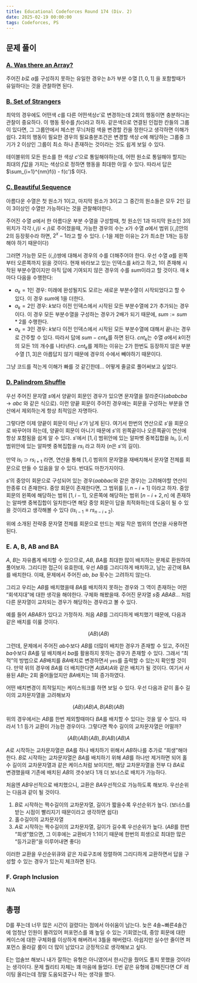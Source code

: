 ```yaml
---
title: Educational Codeforces Round 174 (Div. 2)
date: 2025-02-19 00:00:00
tags: Codeforces, PS
---
```


## 문제 풀이

### [A. Was there an Array?](https://codeforces.com/contest/2069/problem/A)

주어진 $b$로 $a$를 구성하지 못하는 유일한 경우는 $b$가 부분 수열 $[1,0,1]$ 을 포함할때가 유일하다는 것을 관찰하면 된다.

### [B. Set of Strangers](https://codeforces.com/contest/2069/problem/B)

최악의 경우에도 어떤색 $c$를 다른 어떤색상$c'$로 변경하는데 2회의 행동이면 충분하다는 관찰이 중요하다. 이 행동 횟수를 $f(c)$라고 하자. 같은색으로 연결된 인접한 칸들의 그룹이 있다면, 그 그룹안에서 체스판 무늬처럼 색을 변경할 칸을 정한다고 생각하면 이해가 쉽다. 2회의 행동이 필요한 경우의 필요충분조건은 변경할 색상 $c$에 해당하는 그룹중 크기가 2 이상인 그룹이 최소 하나 존재하는 것이라는 것도 쉽게 보일 수 있다.

테이블위의 모든 원소를 한 색상 $c'$으로 통일해야하는데, 어떤 원소로 통일해야 할지는 최대의 $f$값을 가지는 색상으로 정하면 행동을 최대한 아낄 수 있다. 따라서 답은 $\sum_{i=1}^{nm}f(i) - f(c')$ 이다.

### [C. Beautiful Sequence](https://codeforces.com/contest/2069/problem/C)

아름다운 수열은 첫 원소가 1이고, 마지막 원소가 3이고 그 중간의 원소들은 모두 2인 길이 3이상인 수열만 가능하다는 것을 관찰해야한다.

주어진 수열 $a$에서 한 아름다운 부분 수열을 구성할때, 첫 원소인 1과 마지막 원소인 3의 위치가 각각 $i,j (i<j)$로 주어졌을때, 가능한 경우의 수는 $x$가 수열 $a$에서 범위 $[i,j]$안의 2의 등장횟수라 하면, $2^x-1$라고 할 수 있다. (-1을 제한 이유는 2가 최소한 1개는 등장해야 하기 때문이다)

그러면 가능한 모든 $(i,j)$쌍에 대해서 경우의 수를 더해주어야 한다. 우선 수열 $a$를 왼쪽부터 오른쪽까지 읽을 것이다. 현재 바라보고 있는 인덱스를 $k$라고 하고, $1$이 존재해 시작된 부분수열이지만 아직 답에 기여되지 않은 경우의 수를 $sum$이라고 할 것이다. 매 $k$마다 다음을 수행한다:

- $a_k=1$인 경우: 미래에 완성될지도 모르는 새로운 부분수열이 시작되었다고 할 수 있다. 이 경우 $sum$에 1을 더한다.
- $a_k=2$인 경우: $k$보다 이전 인덱스에서 시작된 모든 부분수열에 2가 추가되는 경우이다. 이 경우 모든 부분수열을 구성하는 경우가 2배가 되기 때문에, $sum:=sum*2$를 수행한다.
- $a_k=3$인 경우: $k$보다 이전 인덱스에서 시작된 모든 부분수열에 대해서 끝나는 경우로 간주할 수 있다. 따라서 답에 $sum-cnt_k$를 하면 된다. $cnt_k$는 수열 $a$에서 $k$이전의 모든 1의 개수를 나타낸다. $cnt_k$를 제하는 이유는 2가 한번도 등장하지 않은 부분 수열 $[1,3]$은 아릅답지 않기 때문에 경우의 수에서 빼야하기 때문이다.

그냥 코드를 적는게 이해가 빠를 것 같긴한데… 어떻게 줄글로 풀어써보고 싶었다.

### [D. Palindrom Shuffle](https://codeforces.com/contest/2069/problem/D)

우선 주어진 문자열 $s$에서 양끝이 회문인 경우가 있으면 문자열을 잘라준다($ababcba\rightarrow abc$ 와 같은 식으로). 이런 양끝 회문이 주어진 경우에는 회문을 구성하는 부분을 연산에서 제외하는게 항상 최적임은 자명하다.

그렇다면 이제 양끝이 회문이 아닌 $s'$가 남게 된다. 여기서 한번의 연산으로 $s'$을 회문으로 바꾸어야 하는데, 양끝이 회문이 아니기 때문에 $s'$의 왼쪽끝이나 오른쪽끝이 연산에 항상 포함됨을 쉽게 알 수 있다. $s'$에서 $[1,i]$ 범위안에 있는 알파벳 중복집합을 $ls_i$, $[i,n]$ 범위안에 있는 알파벳 중복집합을 $rs_i$ 라고 하자 ($n$은 $s'$의 길이).

만약 $ls_i \supset rs_{i+1}$ 라면, 연산을 통해 $[1,i]$ 범위의 문자열을 재배치해서 문자열 전체를 회문으로 만들 수 있음을 알 수 있다. 반대도 마찬가지이다.

$s'$의 중앙이 회문으로 구성되어 있는 경우($aabbac$와 같은 경우)는 고려해야할 연산이 한종류 더 존재한다. 중앙 회문이 존재한다면, 그 범위를 $[i,n-i+1]$ 이라고 하자. 중앙 회문의 왼쪽에 해당하는 범위 $[1,i-1]$, 오른쪽에 해당하는 범위 $[n-i+2,n]$ 에 존재하는 알파뱃 중복집합이 일치한다면 해당 중앙 회문이 답을 최적화하는데 도움이 될 수 있을 것이라고 생각해볼 수 있다 ($ls_{i-1}\equiv rs_{n-i+2}$).

위에 소개된 전략중 문자열 전체를 회문으로 만드는 제일 작은 범위의 연산을 사용하면 된다.

### E. A, B, AB and BA

$A$, $B$는 자유롭게 배치할 수 있으므로, $AB$, $BA$를 최대한 많이 배치하는 문제로 환원하여 풀어보자. 그리디한 접근이 유효한데, 우선 AB를 그리디하게 배치하고, 남는 공간에 BA를 배치한다. 이때, 문제에서 주어진 $ab$, $ba$ 횟수는 고려하지 않는다.

그리고 우리는 $AB$를 배치했을때 $BA$를 배치하지 못하는 경우와 그 역이 존재하는 어떤 “회색지대”에 대한 생각을 해야한다. 구체화 해봤을때. 주어진 문자열 $s$중 $ABAB...$ 처럼 다른 문자열이 교차되는 경우가 해당하는 경우라고 볼 수 있다.

예를 들어 $ABAB$가 있다고 가정하자. 처음 $AB$를 그리디하게 배치했기 때문에, 다음과 같은 배치를 이룰 것이다.

$$
(AB)(AB)
$$

그런데, 문제에서 주어진 $ab$수보다 $AB$를 더많이 배치한 경우가 존재할 수 있고, 주어진 $ba$수보다 $BA$를 덜 배치해서 $ba$를 활용하지 못하는 경우가 존재할 수 있다. 그래서 “최적”의 방법으로 $AB$배치를 $BA$배치로 변경하면서 `yes`를 출력할 수 있는지 확인할 것이다. 만약 위의 경우에 $BA$를 더 배치한다면 $A(BA)A$와 같은 배치가 될 것이다. 여기서 사용된 $AB$는 2회 줄어들었지만 $BA$배치는 1회 증가하였다.

어떤 배치변경이 최적일지는 케이스워크를 하면 보일 수 있다. 우선 다음과 같이 홀수 길이의 교차문자열을 고려해보자

$$
(AB)(AB)A, B(AB)(AB)
$$

위의 경우에서는 $AB$를 한번 제외할때마다 $BA$를 배치할 수 있다는 것을 알 수 있다. 따라서 1:1 등가 교환이 가능한 경우이다. 그렇다면 짝수 길이의 교차문자열은 어떨까?

$$
(AB)(AB)(AB), B(AB)(AB)A
$$

$A$로 시작하는 교차문자열은 $BA$를 하나 배치하기 위해서 $AB$하나를 추가로 “희생”해야 한다. $B$로 시작하는 교차문자열은 $BA$를 배치하기 위해 $AB$를 하나만 제거하면 되어 홀수 길이의 교차문자열과 같은 케이스처럼 보이지만, 해당 교차문자열을 전부 다 $BA$로 변경했을때 기존에 배치된 $AB$의 갯수보다 1개 더 보너스로 배치가 가능하다.

처음엔 $AB$우선적으로 배치했으니, 교환은 $BA$우선적으로 가능하도록 해보자. 우선순위는 다음과 같이 될 것이다.

1. $B$로 시작하는 짝수길이의 교차문자열, 길이가 짧을수록 우선순위가 높다. (보너스를 받는 시점이 빨리지기 때문이라고 생각하면 쉽다)
2. 홀수길이의 교차문자열
3. $A$로 시작하는 짝수길이의 교차문자열, 길이가 길수록 우선순위가 높다. ($AB$를 한번 “희생”했으면, 그 이후에는 교환비가 1:1이기 때문에 한번의 희생으로 최대한 많은 “등가교환”을 이루어내면 좋다)

이러한 교환을 우선순위큐와 같은 자료구조에 정렬하여 그리디하게 교환하면서 답을 구성할 수 있는 경우가 있는지 체크하면 된다.

### F. Graph Inclusion

N/A

## 총평

D를 푸는데 너무 많은 시간이 걸렸다는 점에서 아쉬움이 남는다. 늦은 4솔~빠른4솔간에 엄청난 인원이 몰려있어 퍼포먼스를 꽤 높일 수 있는 기회였는데, 중앙 회문에 대한 케이스에 대한 구체화를 이상하게 해버려서 3틀을 해버렸다. 아쉽지만 실수만 줄이면 퍼포먼스 올라갈 룸이 더 많이 남았다고 긍정적으로 생각해보고 싶다.

 E는 업솔브 해보니 내가 잘하는 유형은 아니였어서 한시간을 줬어도 풀지 못했을 것이라는 생각이다. 문제 퀄리티 자체는 꽤 마음에 들었다. E번 같은 유형에 강해진다면 CF 레이팅 올리는데 정말 도움되겠구나 하는 생각을 했다.